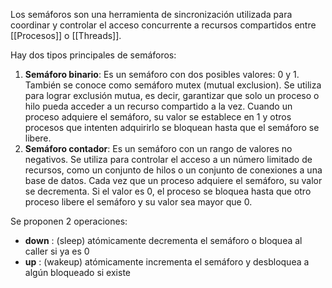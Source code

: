 Los semáforos son una herramienta de sincronización utilizada para coordinar y controlar el acceso concurrente a recursos compartidos entre [[Procesos]] o [[Threads]]. 

Hay dos tipos principales de semáforos:
1. **Semáforo binario**: Es un semáforo con dos posibles valores: 0 y 1. También se conoce como semáforo mutex (mutual exclusion). Se utiliza para lograr exclusión mutua, es decir, garantizar que solo un proceso o hilo pueda acceder a un recurso compartido a la vez. Cuando un proceso adquiere el semáforo, su valor se establece en 1 y otros procesos que intenten adquirirlo se bloquean hasta que el semáforo se libere.
2. **Semáforo contador**: Es un semáforo con un rango de valores no negativos. Se utiliza para controlar el acceso a un número limitado de recursos, como un conjunto de hilos o un conjunto de conexiones a una base de datos. Cada vez que un proceso adquiere el semáforo, su valor se decrementa. Si el valor es 0, el proceso se bloquea hasta que otro proceso libere el semáforo y su valor sea mayor que 0.


Se proponen 2 operaciones:
- **down** : (sleep) atómicamente decrementa el semáforo o bloquea al caller si ya es 0
- **up** : (wakeup) atómicamente incrementa el semáforo y desbloquea a algún bloqueado si existe